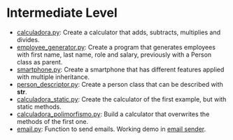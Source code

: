 # Intermediate Level
- [calculadora.py](calculator.py): Create a calculator that adds, subtracts, multiplies and divides.
- [employee_generator.py](employee_generator.py): Create a program that generates employees with first name, last name, role and salary, previously with a Person class as parent.
- [smartphone.py](smartphone.py): Create a smartphone that has different features applied with multiple inheritance.
- [person_descriptor.py](person_descriptor.py): Create a person class that can be described with __str__.
- [calculadora_static.py](calculator_static.py): Create the calculator of the first example, but with static methods.
- [calculadora_polimorfismo.py](calculator_polymorphism.py): Build a calculator that overwrites the methods of the first one.
- [email.py](email.py): Function to send emails. Working demo in [email sender](/projects/email_sender/main.py). 